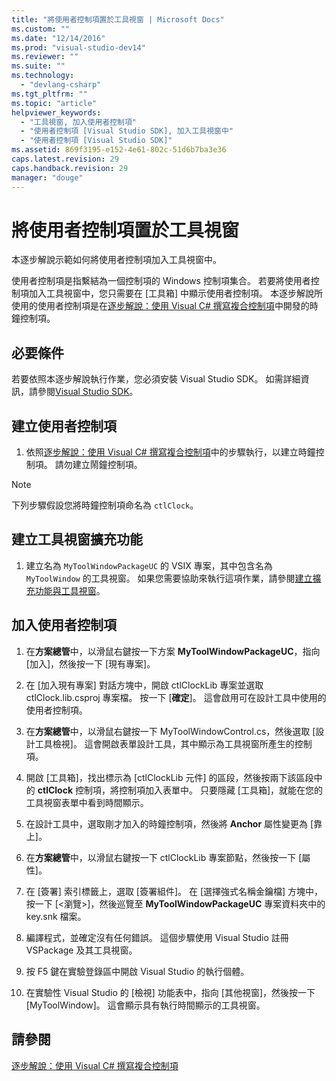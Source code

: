 ```yaml
---
title: "將使用者控制項置於工具視窗 | Microsoft Docs"
ms.custom: ""
ms.date: "12/14/2016"
ms.prod: "visual-studio-dev14"
ms.reviewer: ""
ms.suite: ""
ms.technology: 
  - "devlang-csharp"
ms.tgt_pltfrm: ""
ms.topic: "article"
helpviewer_keywords: 
  - "工具視窗, 加入使用者控制項"
  - "使用者控制項 [Visual Studio SDK], 加入工具視窗中"
  - "使用者控制項 [Visual Studio SDK]"
ms.assetid: 869f3195-e152-4e61-802c-51d6b7ba3e36
caps.latest.revision: 29
caps.handback.revision: 29
manager: "douge"
---
```

# 將使用者控制項置於工具視窗
本逐步解說示範如何將使用者控制項加入工具視窗中。  
  
 使用者控制項是指繫結為一個控制項的 Windows 控制項集合。 若要將使用者控制項加入工具視窗中，您只需要在 \[工具箱\] 中顯示使用者控制項。 本逐步解說所使用的使用者控制項是在[逐步解說：使用 Visual C\# 撰寫複合控制項](../Topic/Walkthrough:%20Authoring%20a%20Composite%20Control%20with%20Visual%20C%23.md)中開發的時鐘控制項。  
  
## 必要條件  
 若要依照本逐步解說執行作業，您必須安裝 Visual Studio SDK。 如需詳細資訊，請參閱[Visual Studio SDK](../extensibility/visual-studio-sdk.md)。  
  
## 建立使用者控制項  
  
1.  依照[逐步解說：使用 Visual C\# 撰寫複合控制項](../Topic/Walkthrough:%20Authoring%20a%20Composite%20Control%20with%20Visual%20C%23.md)中的步驟執行，以建立時鐘控制項。 請勿建立鬧鐘控制項。  
  
> [!NOTE]
>  下列步驟假設您將時鐘控制項命名為 `ctlClock`。  
  
## 建立工具視窗擴充功能  
  
1.  建立名為 `MyToolWindowPackageUC` 的 VSIX 專案，其中包含名為 `MyToolWindow` 的工具視窗。 如果您需要協助來執行這項作業，請參閱[建立擴充功能與工具視窗](../extensibility/creating-an-extension-with-a-tool-window.md)。  
  
## 加入使用者控制項  
  
1.  在**方案總管**中，以滑鼠右鍵按一下方案 **MyToolWindowPackageUC**，指向 \[加入\]，然後按一下 \[現有專案\]。  
  
2.  在 \[加入現有專案\] 對話方塊中，開啟 ctlClockLib 專案並選取 ctlClock.lib.csproj 專案檔。 按一下 \[**確定**\]。 這會啟用可在設計工具中使用的使用者控制項。  
  
3.  在**方案總管**中，以滑鼠右鍵按一下 MyToolWindowControl.cs，然後選取 \[設計工具檢視\]。 這會開啟表單設計工具，其中顯示為工具視窗所產生的控制項。  
  
4.  開啟 \[工具箱\]，找出標示為 \[ctlClockLib 元件\] 的區段，然後按兩下該區段中的 **ctlClock** 控制項，將控制項加入表單中。 只要隱藏 \[工具箱\]，就能在您的工具視窗表單中看到時間顯示。  
  
5.  在設計工具中，選取剛才加入的時鐘控制項，然後將 **Anchor** 屬性變更為 \[靠上\]。  
  
6.  在**方案總管**中，以滑鼠右鍵按一下 ctlClockLib 專案節點，然後按一下 \[屬性\]。  
  
7.  在 \[簽署\] 索引標籤上，選取 \[簽署組件\]。 在 \[選擇強式名稱金鑰檔\] 方塊中，按一下 \[\<瀏覽\>\]，然後巡覽至 **MyToolWindowPackageUC** 專案資料夾中的 key.snk 檔案。  
  
8.  編譯程式，並確定沒有任何錯誤。 這個步驟使用 Visual Studio 註冊 VSPackage 及其工具視窗。  
  
9. 按 F5 鍵在實驗登錄區中開啟 Visual Studio 的執行個體。  
  
10. 在實驗性 Visual Studio 的 \[檢視\] 功能表中，指向 \[其他視窗\]，然後按一下 \[MyToolWindow\]。 這會顯示具有執行時間顯示的工具視窗。  
  
## 請參閱  
 [逐步解說：使用 Visual C\# 撰寫複合控制項](../Topic/Walkthrough:%20Authoring%20a%20Composite%20Control%20with%20Visual%20C%23.md)